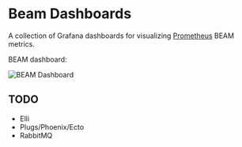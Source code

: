 # Beam Dashboards

A collection of Grafana dashboards for visualizing [Prometheus](https://github.com/deadtrickster/prometheus.erl) BEAM metrics.

BEAM dashboard:

![BEAM Dashboard](https://raw.githubusercontent.com/deadtrickster/beam-dashboards/master/BEAM.png)

## TODO

- Elli
- Plugs/Phoenix/Ecto
- RabbitMQ
